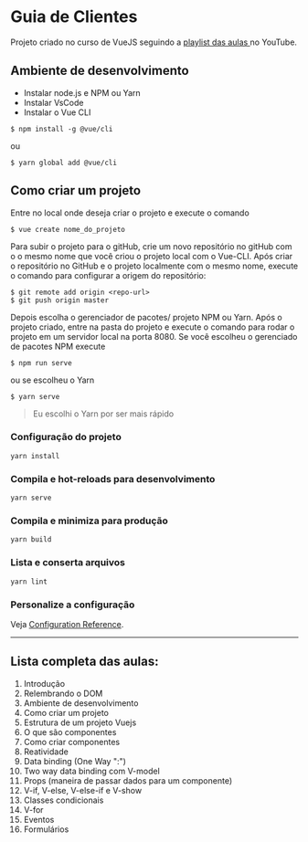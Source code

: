 # Guia de Clientes

Projeto criado no curso de VueJS seguindo a [playlist das aulas ](https://youtube.com/playlist?list=PLJ_KhUnlXUPteacVhunyK5M8SKIadeED0) no YouTube.

## Ambiente de desenvolvimento
- Instalar node.js e NPM ou Yarn
- Instalar VsCode
- Instalar o Vue CLI 

```
$ npm install -g @vue/cli
```
ou
```
$ yarn global add @vue/cli
```
## Como criar um projeto

Entre no local onde deseja criar o projeto e execute o comando
```
$ vue create nome_do_projeto
```
Para subir o projeto para o gitHub, crie um novo repositório no gitHub com o o mesmo nome que você criou o projeto local com o Vue-CLI. Após criar o repositório no GitHub e o projeto localmente com o mesmo nome, execute o comando para configurar a origem do repositório:
```
$ git remote add origin <repo-url>
$ git push origin master
```
Depois escolha o gerenciador de pacotes/ projeto NPM ou Yarn. 
Após o projeto criado, entre na pasta do projeto e execute o comando para rodar o projeto em um servidor local na porta 8080. Se você escolheu o gerenciado de pacotes NPM execute
```
$ npm run serve
```
ou se escolheu o Yarn
```
$ yarn serve
```
>Eu escolhi o Yarn por ser mais rápido

### Configuração do projeto
```
yarn install
```

### Compila e hot-reloads para desenvolvimento
```
yarn serve
```

### Compila e minimiza para produção
```
yarn build
```

### Lista e conserta arquivos
```
yarn lint
```

### Personalize a configuração
Veja [Configuration Reference](https://cli.vuejs.org/config/).


---
## Lista completa das aulas:
1. Introdução
2. Relembrando o DOM
3. Ambiente de desenvolvimento
4. Como criar um projeto
5. Estrutura de um projeto Vuejs
6. O que são componentes
7. Como criar componentes
8. Reatividade
9. Data binding (One Way ":")
10. Two way data binding com V-model
11. Props (maneira de passar dados para um componente)
12. V-if, V-else, V-else-if e V-show
13. Classes condicionais
14. V-for
15. Eventos
16. Formulários

